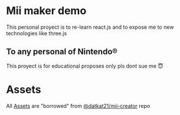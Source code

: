 # Mii maker demo

This personal proyect is to re-learn react.js and to expose me to new technologies like three.js

## To any personal of Nintendo®
This proyect is for educational proposes only
pls dont sue me 😇

# Assets
All [Assets](https://github.com/datkat21/mii-creator) are "borrowed" from [@datkat21/mii-creator](https://github.com/datkat21/mii-creator) repo